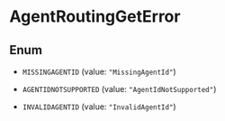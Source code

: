

# AgentRoutingGetError

## Enum


* `MISSINGAGENTID` (value: `"MissingAgentId"`)

* `AGENTIDNOTSUPPORTED` (value: `"AgentIdNotSupported"`)

* `INVALIDAGENTID` (value: `"InvalidAgentId"`)



